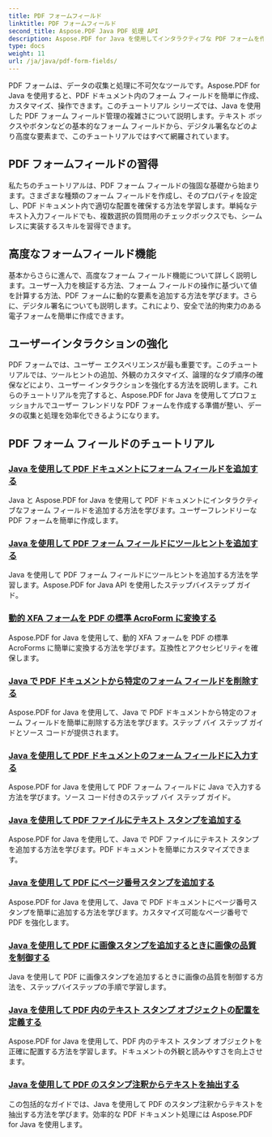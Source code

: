 ```yaml
---
title: PDF フォームフィールド
linktitle: PDF フォームフィールド
second_title: Aspose.PDF Java PDF 処理 API
description: Aspose.PDF for Java を使用してインタラクティブな PDF フォームを作成する方法を学びます。効率的なフォーム フィールド操作のための包括的なチュートリアル。
type: docs
weight: 11
url: /ja/java/pdf-form-fields/
---
```


PDF フォームは、データの収集と処理に不可欠なツールです。Aspose.PDF for Java を使用すると、PDF ドキュメント内のフォーム フィールドを簡単に作成、カスタマイズ、操作できます。このチュートリアル シリーズでは、Java を使用した PDF フォーム フィールド管理の複雑さについて説明します。テキスト ボックスやボタンなどの基本的なフォーム フィールドから、デジタル署名などのより高度な要素まで、このチュートリアルではすべて網羅されています。

## PDF フォームフィールドの習得

私たちのチュートリアルは、PDF フォーム フィールドの強固な基礎から始まります。さまざまな種類のフォーム フィールドを作成し、そのプロパティを設定し、PDF ドキュメント内で適切な配置を確保する方法を学習します。単純なテキスト入力フィールドでも、複数選択の質問用のチェックボックスでも、シームレスに実装するスキルを習得できます。

## 高度なフォームフィールド機能

基本からさらに進んで、高度なフォーム フィールド機能について詳しく説明します。ユーザー入力を検証する方法、フォーム フィールドの操作に基づいて値を計算する方法、PDF フォームに動的な要素を追加する方法を学びます。さらに、デジタル署名についても説明します。これにより、安全で法的拘束力のある電子フォームを簡単に作成できます。

## ユーザーインタラクションの強化

PDF フォームでは、ユーザー エクスペリエンスが最も重要です。このチュートリアルでは、ツールヒントの追加、外観のカスタマイズ、論理的なタブ順序の確保などにより、ユーザー インタラクションを強化する方法を説明します。これらのチュートリアルを完了すると、Aspose.PDF for Java を使用してプロフェッショナルでユーザー フレンドリな PDF フォームを作成する準備が整い、データの収集と処理を効率化できるようになります。

## PDF フォーム フィールドのチュートリアル
### [Java を使用して PDF ドキュメントにフォーム フィールドを追加する](./add-form-field-in-pdf-document-using-java/)
Java と Aspose.PDF for Java を使用して PDF ドキュメントにインタラクティブなフォーム フィールドを追加する方法を学びます。ユーザーフレンドリーな PDF フォームを簡単に作成します。
### [Java を使用して PDF フォーム フィールドにツールヒントを追加する](./add-tooltip-to-pdf-form-field-with-java/)
Java を使用して PDF フォーム フィールドにツールヒントを追加する方法を学習します。Aspose.PDF for Java API を使用したステップバイステップ ガイド。
### [動的 XFA フォームを PDF の標準 AcroForm に変換する](./convert-dynamic-xfa-form-to-standard-acroform-in-pdf/)
Aspose.PDF for Java を使用して、動的 XFA フォームを PDF の標準 AcroForms に簡単に変換する方法を学びます。互換性とアクセシビリティを確保します。
### [Java で PDF ドキュメントから特定のフォーム フィールドを削除する](./delete-particular-form-field-from-pdf-document-in-java/)
Aspose.PDF for Java を使用して、Java で PDF ドキュメントから特定のフォーム フィールドを簡単に削除する方法を学びます。ステップ バイ ステップ ガイドとソース コードが提供されます。
### [Java を使用して PDF ドキュメントのフォーム フィールドに入力する](./fill-form-field-in-pdf-document-with-java/)
Aspose.PDF for Java を使用して PDF フォーム フィールドに Java で入力する方法を学びます。ソース コード付きのステップ バイ ステップ ガイド。
### [Java を使用して PDF ファイルにテキスト スタンプを追加する](./adding-text-stamp-in-pdf-file-using-java/)
Aspose.PDF for Java を使用して、Java で PDF ファイルにテキスト スタンプを追加する方法を学びます。PDF ドキュメントを簡単にカスタマイズできます。
### [Java を使用して PDF にページ番号スタンプを追加する](./add-page-number-stamp-in-pdf-using-java/)
Aspose.PDF for Java を使用して、Java で PDF ドキュメントにページ番号スタンプを簡単に追加する方法を学びます。カスタマイズ可能なページ番号で PDF を強化します。
### [Java を使用して PDF に画像スタンプを追加するときに画像の品質を制御する](./control-image-quality-when-adding-image-stamp-in-pdf-using-java/)
Java を使用して PDF に画像スタンプを追加するときに画像の品質を制御する方法を、ステップバイステップの手順で学習します。
### [Java を使用して PDF 内のテキスト スタンプ オブジェクトの配置を定義する](./define-alignment-for-text-stamp-object-in-pdf-using-java/)
Aspose.PDF for Java を使用して、PDF 内のテキスト スタンプ オブジェクトを正確に配置する方法を学習します。ドキュメントの外観と読みやすさを向上させます。
### [Java を使用して PDF のスタンプ注釈からテキストを抽出する](./extract-text-from-stamp-annotation-in-pdf-using-java/)
この包括的なガイドでは、Java を使用して PDF のスタンプ注釈からテキストを抽出する方法を学びます。効率的な PDF ドキュメント処理には Aspose.PDF for Java を使用します。
